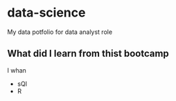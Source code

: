 # data-science
My data potfolio for data analyst role
## What did I learn from thist bootcamp 
I whan
- sQl
- R
  
